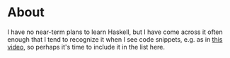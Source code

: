 # About

I have no near-term plans to learn Haskell, but I have come across it often enough that I tend to recognize it when I see code snippets, e.g. as in [this video](https://www.youtube.com/watch?v=GzXtgR73icg), so perhaps it's time to include it in the list here.
